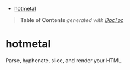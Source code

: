 

- [hotmetal](#hotmetal)

> **Table of Contents**  *generated with [DocToc](http://doctoc.herokuapp.com/)*


# hotmetal
Parse, hyphenate, slice, and render your HTML.
